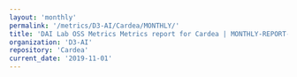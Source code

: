 ```yaml
---
layout: 'monthly'
permalink: '/metrics/D3-AI/Cardea/MONTHLY/'
title: 'DAI Lab OSS Metrics Metrics report for Cardea | MONTHLY-REPORT-2019-11-01'
organization: 'D3-AI'
repository: 'Cardea'
current_date: '2019-11-01'
---
```

